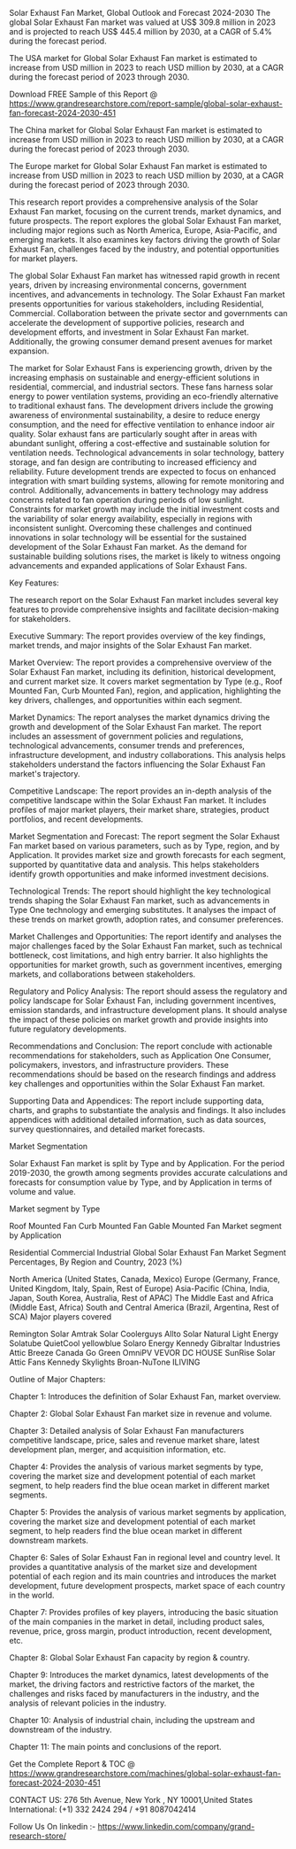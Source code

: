 Solar Exhaust Fan Market, Global Outlook and Forecast 2024-2030
The global Solar Exhaust Fan market was valued at US$ 309.8 million in 2023 and is projected to reach US$ 445.4 million by 2030, at a CAGR of 5.4% during the forecast period.

The USA market for Global Solar Exhaust Fan market is estimated to increase from USD million in 2023 to reach USD million by 2030, at a CAGR during the forecast period of 2023 through 2030.

Download FREE Sample of this Report @ https://www.grandresearchstore.com/report-sample/global-solar-exhaust-fan-forecast-2024-2030-451

The China market for Global Solar Exhaust Fan market is estimated to increase from USD million in 2023 to reach USD million by 2030, at a CAGR during the forecast period of 2023 through 2030.

The Europe market for Global Solar Exhaust Fan market is estimated to increase from USD million in 2023 to reach USD million by 2030, at a CAGR during the forecast period of 2023 through 2030.

This research report provides a comprehensive analysis of the Solar Exhaust Fan market, focusing on the current trends, market dynamics, and future prospects. The report explores the global Solar Exhaust Fan market, including major regions such as North America, Europe, Asia-Pacific, and emerging markets. It also examines key factors driving the growth of Solar Exhaust Fan, challenges faced by the industry, and potential opportunities for market players.

The global Solar Exhaust Fan market has witnessed rapid growth in recent years, driven by increasing environmental concerns, government incentives, and advancements in technology. The Solar Exhaust Fan market presents opportunities for various stakeholders, including Residential, Commercial. Collaboration between the private sector and governments can accelerate the development of supportive policies, research and development efforts, and investment in Solar Exhaust Fan market. Additionally, the growing consumer demand present avenues for market expansion.

The market for Solar Exhaust Fans is experiencing growth, driven by the increasing emphasis on sustainable and energy-efficient solutions in residential, commercial, and industrial sectors. These fans harness solar energy to power ventilation systems, providing an eco-friendly alternative to traditional exhaust fans. The development drivers include the growing awareness of environmental sustainability, a desire to reduce energy consumption, and the need for effective ventilation to enhance indoor air quality. Solar exhaust fans are particularly sought after in areas with abundant sunlight, offering a cost-effective and sustainable solution for ventilation needs. Technological advancements in solar technology, battery storage, and fan design are contributing to increased efficiency and reliability. Future development trends are expected to focus on enhanced integration with smart building systems, allowing for remote monitoring and control. Additionally, advancements in battery technology may address concerns related to fan operation during periods of low sunlight. Constraints for market growth may include the initial investment costs and the variability of solar energy availability, especially in regions with inconsistent sunlight. Overcoming these challenges and continued innovations in solar technology will be essential for the sustained development of the Solar Exhaust Fan market. As the demand for sustainable building solutions rises, the market is likely to witness ongoing advancements and expanded applications of Solar Exhaust Fans.

Key Features:

The research report on the Solar Exhaust Fan market includes several key features to provide comprehensive insights and facilitate decision-making for stakeholders.

Executive Summary: The report provides overview of the key findings, market trends, and major insights of the Solar Exhaust Fan market.

Market Overview: The report provides a comprehensive overview of the Solar Exhaust Fan market, including its definition, historical development, and current market size. It covers market segmentation by Type (e.g., Roof Mounted Fan, Curb Mounted Fan), region, and application, highlighting the key drivers, challenges, and opportunities within each segment.

Market Dynamics: The report analyses the market dynamics driving the growth and development of the Solar Exhaust Fan market. The report includes an assessment of government policies and regulations, technological advancements, consumer trends and preferences, infrastructure development, and industry collaborations. This analysis helps stakeholders understand the factors influencing the Solar Exhaust Fan market's trajectory.

Competitive Landscape: The report provides an in-depth analysis of the competitive landscape within the Solar Exhaust Fan market. It includes profiles of major market players, their market share, strategies, product portfolios, and recent developments.

Market Segmentation and Forecast: The report segment the Solar Exhaust Fan market based on various parameters, such as by Type, region, and by Application. It provides market size and growth forecasts for each segment, supported by quantitative data and analysis. This helps stakeholders identify growth opportunities and make informed investment decisions.

Technological Trends: The report should highlight the key technological trends shaping the Solar Exhaust Fan market, such as advancements in Type One technology and emerging substitutes. It analyses the impact of these trends on market growth, adoption rates, and consumer preferences.

Market Challenges and Opportunities: The report identify and analyses the major challenges faced by the Solar Exhaust Fan market, such as technical bottleneck, cost limitations, and high entry barrier. It also highlights the opportunities for market growth, such as government incentives, emerging markets, and collaborations between stakeholders.

Regulatory and Policy Analysis: The report should assess the regulatory and policy landscape for Solar Exhaust Fan, including government incentives, emission standards, and infrastructure development plans. It should analyse the impact of these policies on market growth and provide insights into future regulatory developments.

Recommendations and Conclusion: The report conclude with actionable recommendations for stakeholders, such as Application One Consumer, policymakers, investors, and infrastructure providers. These recommendations should be based on the research findings and address key challenges and opportunities within the Solar Exhaust Fan market.

Supporting Data and Appendices: The report include supporting data, charts, and graphs to substantiate the analysis and findings. It also includes appendices with additional detailed information, such as data sources, survey questionnaires, and detailed market forecasts.

Market Segmentation

Solar Exhaust Fan market is split by Type and by Application. For the period 2019-2030, the growth among segments provides accurate calculations and forecasts for consumption value by Type, and by Application in terms of volume and value.

Market segment by Type

Roof Mounted Fan
Curb Mounted Fan
Gable Mounted Fan
Market segment by Application

Residential
Commercial
Industrial
Global Solar Exhaust Fan Market Segment Percentages, By Region and Country, 2023 (%)

North America (United States, Canada, Mexico)
Europe (Germany, France, United Kingdom, Italy, Spain, Rest of Europe)
Asia-Pacific (China, India, Japan, South Korea, Australia, Rest of APAC)
The Middle East and Africa (Middle East, Africa)
South and Central America (Brazil, Argentina, Rest of SCA)
Major players covered

Remington Solar
Amtrak Solar
Coolerguys
Allto Solar
Natural Light Energy
Solatube
QuietCool
yellowblue
Solaro Energy
Kennedy
Gibraltar Industries
Attic Breeze
Canada Go Green
OmniPV
VEVOR
DC HOUSE
SunRise Solar Attic Fans
Kennedy Skylights
Broan-NuTone
ILIVING

Outline of Major Chapters:

Chapter 1: Introduces the definition of Solar Exhaust Fan, market overview.

Chapter 2: Global Solar Exhaust Fan market size in revenue and volume.

Chapter 3: Detailed analysis of Solar Exhaust Fan manufacturers competitive landscape, price, sales and revenue market share, latest development plan, merger, and acquisition information, etc.

Chapter 4: Provides the analysis of various market segments by type, covering the market size and development potential of each market segment, to help readers find the blue ocean market in different market segments.

Chapter 5: Provides the analysis of various market segments by application, covering the market size and development potential of each market segment, to help readers find the blue ocean market in different downstream markets.

Chapter 6: Sales of Solar Exhaust Fan in regional level and country level. It provides a quantitative analysis of the market size and development potential of each region and its main countries and introduces the market development, future development prospects, market space of each country in the world.

Chapter 7: Provides profiles of key players, introducing the basic situation of the main companies in the market in detail, including product sales, revenue, price, gross margin, product introduction, recent development, etc.

Chapter 8: Global Solar Exhaust Fan capacity by region & country.

Chapter 9: Introduces the market dynamics, latest developments of the market, the driving factors and restrictive factors of the market, the challenges and risks faced by manufacturers in the industry, and the analysis of relevant policies in the industry.

Chapter 10: Analysis of industrial chain, including the upstream and downstream of the industry.

Chapter 11: The main points and conclusions of the report.

Get the Complete Report & TOC @ https://www.grandresearchstore.com/machines/global-solar-exhaust-fan-forecast-2024-2030-451

CONTACT US:
276 5th Avenue, New York , NY 10001,United States
International: (+1) 332 2424 294 / +91 8087042414

Follow Us On linkedin :- https://www.linkedin.com/company/grand-research-store/
